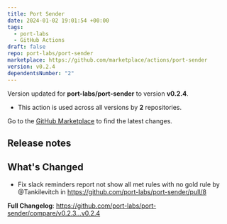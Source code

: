 ```yaml
---
title: Port Sender
date: 2024-01-02 19:01:54 +00:00
tags:
  - port-labs
  - GitHub Actions
draft: false
repo: port-labs/port-sender
marketplace: https://github.com/marketplace/actions/port-sender
version: v0.2.4
dependentsNumber: "2"
---
```



Version updated for **port-labs/port-sender** to version **v0.2.4**.
- This action is used across all versions by **2** repositories.

Go to the [GitHub Marketplace](https://github.com/marketplace/actions/port-sender) to find the latest changes.

## Release notes

## What's Changed
* Fix slack reminders report not show all met rules with no gold rule by @Tankilevitch in https://github.com/port-labs/port-sender/pull/8


**Full Changelog**: https://github.com/port-labs/port-sender/compare/v0.2.3...v0.2.4
